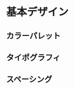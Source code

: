 # 基本デザイン

## カラーパレット
<!-- プライマリ・セカンダリカラーの定義 -->

## タイポグラフィ
<!-- フォントサイズ・行間・ウェイトの定義 -->

## スペーシング
<!-- マージン・パディングの基準値 -->